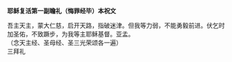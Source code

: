 **耶稣复活第一副瞻礼（悔罪经毕）本祝文**

吾主天主，蒙大仁慈，启开天路，指破迷津。但我等力弱，不能勇毅前进。伏乞时加圣佑，不致蹶步，为我等主耶稣基督。亚孟。  
（念天主经、圣母经、圣三光荣颂各一遍）  
三拜礼